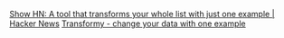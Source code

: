 
[Show HN: A tool that transforms your whole list with just one example | Hacker News](https://news.ycombinator.com/item?id=9432949)
[Transformy - change your data with one example](https://web.archive.org/web/20220105030445/http://www.transformy.io/#/)
